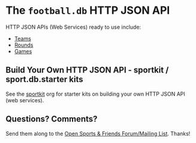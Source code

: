 # The `football.db` HTTP JSON API

HTTP JSON APIs (Web Services) ready to use include:

- [Teams](TEAMS.md)
- [Rounds](ROUNDS.md)
- [Games](GAMES.md)


## Build Your Own HTTP JSON API - sportkit / sport.db.starter kits

See the [sportkit](https://github.com/sportkit) org for starter kits on building your own HTTP JSON API (web services).


## Questions? Comments?

Send them along to the
[Open Sports & Friends Forum/Mailing List](http://groups.google.com/group/opensport).
Thanks!
